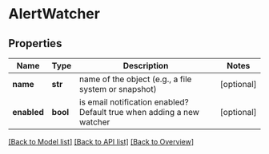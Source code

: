 # AlertWatcher

## Properties
Name | Type | Description | Notes
------------ | ------------- | ------------- | -------------
**name** | **str** | name of the object (e.g., a file system or snapshot) | [optional] 
**enabled** | **bool** | is email notification enabled? Default true when adding a new watcher | [optional] 

[[Back to Model list]](index.md#documentation-for-models) [[Back to API list]](index.md#endpoint-properties) [[Back to Overview]](index.md)


